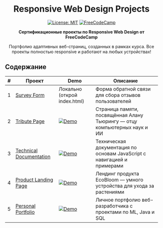 <div align="center">

# Responsive Web Design Projects

[![License: MIT](https://img.shields.io/badge/License-MIT-yellow.svg)](https://opensource.org/licenses/MIT)
[![FreeCodeCamp](https://img.shields.io/badge/FreeCodeCamp-Certified-green.svg)](https://www.freecodecamp.org/learn/2022/responsive-web-design/)

**Сертификационные проекты по Responsive Web Design от FreeCodeCamp**

Портфолио адаптивных веб-страниц, созданных в рамках курса. Все проекты полностью responsive и работают на любых устройствах!

</div>

## Содержание

| # | Проект | Demo | Описание |
|---|--------|------|----------|
| 1 | [Survey Form](my-web-projects/survey-form/) | Локально (открой index.html) | Форма обратной связи для сбора отзывов пользователей |
| 2 | [Tribute Page](my-web-projects/tribute-page/) | [![Demo](https://via.placeholder.com/300x200/2196F3/ffffff?text=Tribute+Page)](https://dungeon-meowster.github.io/Responsive-Web-Design/my-web-projects/tribute-page/) | Страница памяти, посвящённая Алану Тьюрингу — отцу компьютерных наук и ИИ |
| 3 | [Technical Documentation](my-web-projects/technical-documentation/) | [![Demo](https://via.placeholder.com/300x200/FF9800/ffffff?text=Documentation)](https://dungeon-meowster.github.io/Responsive-Web-Design/my-web-projects/technical-documentation/) | Техническая документация по основам JavaScript с навигацией и примерами |
| 4 | [Product Landing Page](my-web-projects/product-landing-page/) | [![Demo](https://via.placeholder.com/300x200/9C27B0/ffffff?text=Landing)](https://dungeon-meowster.github.io/Responsive-Web-Design/my-web-projects/product-landing-page/) | Лендинг продукта EcoBloom — умного устройства для ухода за растениями |
| 5 | [Personal Portfolio](my-web-projects/personal-portfolio/) | [![Demo](https://via.placeholder.com/300x200/E91E63/ffffff?text=Portfolio)](https://dungeon-meowster.github.io/Responsive-Web-Design/my-web-projects/personal-portfolio/) | Личное портфолио веб-разработчика с проектами по ML, Java и SQL |
